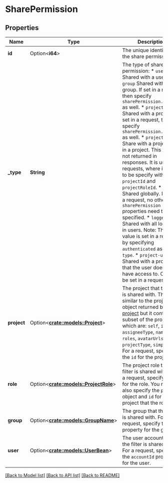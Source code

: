 # SharePermission

## Properties

Name | Type | Description | Notes
------------ | ------------- | ------------- | -------------
**id** | Option<**i64**> | The unique identifier of the share permission. | [optional][readonly]
**_type** | **String** | The type of share permission:   *  `user` Shared with a user.  *  `group` Shared with a group. If set in a request, then specify `sharePermission.group` as well.  *  `project` Shared with a project. If set in a request, then specify `sharePermission.project` as well.  *  `projectRole` Share with a project role in a project. This value is not returned in responses. It is used in requests, where it needs to be specify with `projectId` and `projectRoleId`.  *  `global` Shared globally. If set in a request, no other `sharePermission` properties need to be specified.  *  `loggedin` Shared with all logged-in users. Note: This value is set in a request by specifying `authenticated` as the `type`.  *  `project-unknown` Shared with a project that the user does not have access to. Cannot be set in a request. | 
**project** | Option<[**crate::models::Project**](Project.md)> | The project that the filter is shared with. This is similar to the project object returned by [Get project](#api-rest-api-2-project-projectIdOrKey-get) but it contains a subset of the properties, which are: `self`, `id`, `key`, `assigneeType`, `name`, `roles`, `avatarUrls`, `projectType`, `simplified`.   For a request, specify the `id` for the project. | [optional]
**role** | Option<[**crate::models::ProjectRole**](ProjectRole.md)> | The project role that the filter is shared with.   For a request, specify the `id` for the role. You must also specify the `project` object and `id` for the project that the role is in. | [optional]
**group** | Option<[**crate::models::GroupName**](GroupName.md)> | The group that the filter is shared with. For a request, specify the `name` property for the group. | [optional]
**user** | Option<[**crate::models::UserBean**](UserBean.md)> | The user account ID that the filter is shared with. For a request, specify the `accountId` property for the user. | [optional]

[[Back to Model list]](../README.md#documentation-for-models) [[Back to API list]](../README.md#documentation-for-api-endpoints) [[Back to README]](../README.md)


